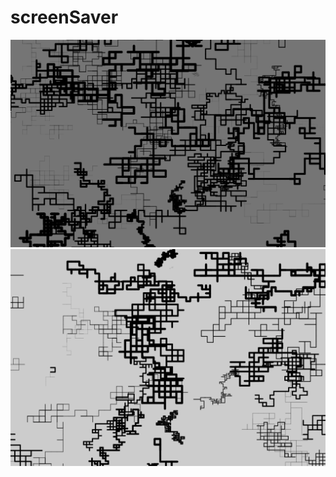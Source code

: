# screenSaver
![alt text](https://github.com/IG9626/screenSaver/blob/master/PicOfScreenSaver1.png "first Picture of screenSaver App")
![alt text](https://github.com/IG9626/screenSaver/blob/master/PicOfScreenSaver2.png "second Picture of screenSaver App")
